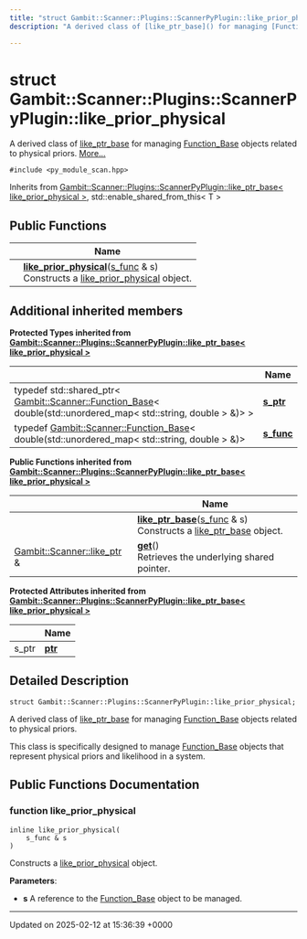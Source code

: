 ```yaml
---
title: "struct Gambit::Scanner::Plugins::ScannerPyPlugin::like_prior_physical"
description: "A derived class of [like_ptr_base]() for managing [Function_Base](/documentation/code/classes/classgambit_1_1scanner_1_1function__base/) objects related to physical priors. "

---
```


# struct Gambit::Scanner::Plugins::ScannerPyPlugin::like_prior_physical



A derived class of [like_ptr_base]() for managing [Function_Base](/documentation/code/classes/classgambit_1_1scanner_1_1function__base/) objects related to physical priors.  [More...](#detailed-description)


`#include <py_module_scan.hpp>`

Inherits from [Gambit::Scanner::Plugins::ScannerPyPlugin::like_ptr_base< like_prior_physical >](/documentation/code/classes/classgambit_1_1scanner_1_1plugins_1_1scannerpyplugin_1_1like__ptr__base/), std::enable_shared_from_this< T >

## Public Functions

|                | Name           |
| -------------- | -------------- |
| | **[like_prior_physical](/documentation/code/classes/structgambit_1_1scanner_1_1plugins_1_1scannerpyplugin_1_1like__prior__physical/#function-like-prior-physical)**([s_func](/documentation/code/classes/classgambit_1_1scanner_1_1function__base/) & s)<br>Constructs a [like_prior_physical](/documentation/code/classes/structgambit_1_1scanner_1_1plugins_1_1scannerpyplugin_1_1like__prior__physical/) object.  |

## Additional inherited members

**Protected Types inherited from [Gambit::Scanner::Plugins::ScannerPyPlugin::like_ptr_base< like_prior_physical >](/documentation/code/classes/classgambit_1_1scanner_1_1plugins_1_1scannerpyplugin_1_1like__ptr__base/)**

|                | Name           |
| -------------- | -------------- |
| typedef std::shared_ptr< [Gambit::Scanner::Function_Base](/documentation/code/classes/classgambit_1_1scanner_1_1function__base/)< double(std::unordered_map< std::string, double > &)> > | **[s_ptr](/documentation/code/classes/classgambit_1_1scanner_1_1plugins_1_1scannerpyplugin_1_1like__ptr__base/#typedef-s-ptr)**  |
| typedef [Gambit::Scanner::Function_Base](/documentation/code/classes/classgambit_1_1scanner_1_1function__base/)< double(std::unordered_map< std::string, double > &)> | **[s_func](/documentation/code/classes/classgambit_1_1scanner_1_1plugins_1_1scannerpyplugin_1_1like__ptr__base/#typedef-s-func)**  |

**Public Functions inherited from [Gambit::Scanner::Plugins::ScannerPyPlugin::like_ptr_base< like_prior_physical >](/documentation/code/classes/classgambit_1_1scanner_1_1plugins_1_1scannerpyplugin_1_1like__ptr__base/)**

|                | Name           |
| -------------- | -------------- |
| | **[like_ptr_base](/documentation/code/classes/classgambit_1_1scanner_1_1plugins_1_1scannerpyplugin_1_1like__ptr__base/#function-like-ptr-base)**([s_func](/documentation/code/classes/classgambit_1_1scanner_1_1function__base/) & s)<br>Constructs a [like_ptr_base](/documentation/code/classes/classgambit_1_1scanner_1_1plugins_1_1scannerpyplugin_1_1like__ptr__base/) object.  |
| [Gambit::Scanner::like_ptr](/documentation/code/classes/classgambit_1_1scanner_1_1like__ptr/) & | **[get](/documentation/code/classes/classgambit_1_1scanner_1_1plugins_1_1scannerpyplugin_1_1like__ptr__base/#function-get)**()<br>Retrieves the underlying shared pointer.  |

**Protected Attributes inherited from [Gambit::Scanner::Plugins::ScannerPyPlugin::like_ptr_base< like_prior_physical >](/documentation/code/classes/classgambit_1_1scanner_1_1plugins_1_1scannerpyplugin_1_1like__ptr__base/)**

|                | Name           |
| -------------- | -------------- |
| s_ptr | **[ptr](/documentation/code/classes/classgambit_1_1scanner_1_1plugins_1_1scannerpyplugin_1_1like__ptr__base/#variable-ptr)**  |


## Detailed Description

```
struct Gambit::Scanner::Plugins::ScannerPyPlugin::like_prior_physical;
```

A derived class of [like_ptr_base]() for managing [Function_Base](/documentation/code/classes/classgambit_1_1scanner_1_1function__base/) objects related to physical priors. 

This class is specifically designed to manage [Function_Base](/documentation/code/classes/classgambit_1_1scanner_1_1function__base/) objects that represent physical priors and likelihood in a system. 

## Public Functions Documentation

### function like_prior_physical

```
inline like_prior_physical(
    s_func & s
)
```

Constructs a [like_prior_physical](/documentation/code/classes/structgambit_1_1scanner_1_1plugins_1_1scannerpyplugin_1_1like__prior__physical/) object. 

**Parameters**: 

  * **s** A reference to the [Function_Base](/documentation/code/classes/classgambit_1_1scanner_1_1function__base/) object to be managed. 


-------------------------------

Updated on 2025-02-12 at 15:36:39 +0000